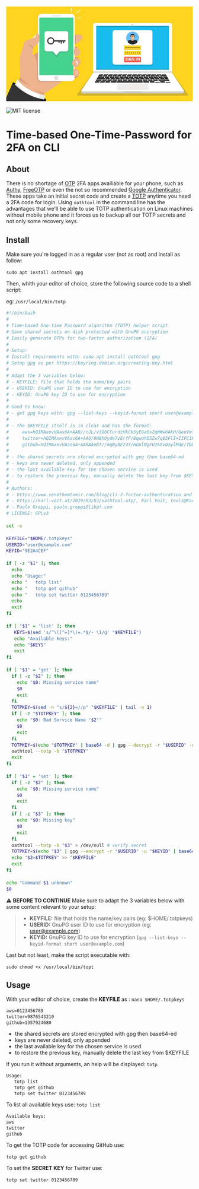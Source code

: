 ![TOTP 2FA](https://github.com/citizen010/2FA-on-command-line/blob/master/img/2fa.jpg)

![MIT license](https://img.shields.io/badge/license-MIT-blue)

# Time-based One-Time-Password for 2FA on CLI
## About
There is no shortage of [OTP](https://en.wikipedia.org/wiki/One-time_password) 2FA apps availiable for your phone, such as [Authy](https://authy.com), [FreeOTP](https://freeotp.github.io/) or even the not so recommended [Google Authenticator](https://play.google.com/store/apps/details?id=com.google.android.apps.authenticator2&hl=en_us).
These apps take an initial secret code and create a [TOTP](https://en.wikipedia.org/wiki/Time-based_One-time_Password_algorithm) anytime you  need a 2FA code for login.
Using `oathtool` in the command line has the advantages that we'll be able to use TOTP authentication on Linux machines without mobile phone and it forces us to backup all our TOTP secrets and not only some recovery keys.
## Install ##
Make sure you're logged in as a regular user (not as root) and install as follow:

`sudo apt install oathtool gpg`

Then, whith your editor of choice, store the following source code to a shell script:

eg: `/usr/local/bin/totp`

```bash
#!/bin/bash
# 
# Time-based One-time Password algorithm (TOTP) helper script
# Save shared secrets on disk protected with GnuPG encryption
# Easily generate OTPs for two-factor authorization (2FA)
#
# Setup:
# Install requirements with: sudo apt install oathtool gpg
# Setup gpg as per https://keyring.debian.org/creating-key.html
#
# Adapt the 3 variables below:
# - KEYFILE: file that holds the name/key pairs
# - USERID: GnuPG user ID to use for encryption
# - KEYID: GnuPG key ID to use for encryption
#
# Good to know:
# - get gpg keys with: gpg --list-keys --keyid-format short user@example.com
#
# - the $KEYFILE itself is in clear and has the format:
#     aws=hQIMAxevVAas6A+AAQ//cJL/v3O6CCurdzVkCk5yEGa6sZgWWw6AkH/QenVmTSj...
#     twitter=hQIMAxevVAas6A+AAQ/9H8h0yde7zErfF/8qwohD5Zw7q85FlI+IIFC1Kk5Ifpw...
#     github=hQIMAxevVAas6A+AARAAm8T//mqNyBEz4Y/HGGlNgFUzk8vOaylMdE/TbDzVI...
#
# - the shared secrets are stored encrypted with gpg then base64-ed
# - keys are never deleted, only appended
# - the last available key for the chosen service is used
# - to restore the previous key, manually delete the last key from $KEYFILE
#
# Authors:
# - https://www.sendthemtomir.com/blog/cli-2-factor-authentication and
# - https://karl-voit.at/2019/03/03/oathtool-otp/, Karl Voit, tools@Karl-Voit.at
# - Paolo Greppi, paolo.greppi@libpf.com
# LICENSE: GPLv3

set -e

KEYFILE="$HOME/.totpkeys"
USERID="user@example.com"
KEYID="9E2A4CEF"

if [ -z "$1" ]; then
  echo
  echo "Usage:"
  echo "   totp list"
  echo "   totp get github"
  echo "   totp set twitter 0123456789"
  echo
  exit
fi

if [ "$1" = 'list' ]; then
   KEYS=$(sed 's/^\([^=]*\)=.*$/- \1/g' "$KEYFILE")
   echo "Available keys:"
   echo "$KEYS"
   exit
fi

if [ "$1" = 'get' ]; then
  if [ -z "$2" ]; then
    echo "$0: Missing service name"
    $0
    exit
  fi
  TOTPKEY=$(sed -n "s/${2}=//p" "$KEYFILE" | tail -n 1)
  if [ -z "$TOTPKEY" ]; then
    echo "$0: Bad Service Name '$2'"
    $0
    exit
  fi
  TOTPKEY=$(echo "$TOTPKEY" | base64 -d | gpg --decrypt -r "$USERID" -u "$KEYID" 2> /dev/null)
  oathtool --totp -b "$TOTPKEY"
  exit
fi

if [ "$1" = 'set' ]; then
  if [ -z "$2" ]; then
    echo "$0: Missing service name"
    $0
    exit
  fi
  if [ -z "$3" ]; then
    echo "$0: Missing key"
    $0
    exit
  fi
  oathtool --totp -b "$3" > /dev/null # verify secret
  TOTPKEY=$(echo "$3" | gpg --encrypt -r "$USERID" -u "$KEYID" | base64 -w0)
  echo "$2=$TOTPKEY" >> "$KEYFILE"
  exit
fi

echo "Command $1 unknown"
$0
```

:warning: **BEFORE TO CONTINUE** Make sure to adapt the 3 variables below with some content relevant to your setup:

>    * **KEYFILE:** file that holds the name/key pairs (eg: $HOME/.totpkeys)
>    * **USERID:** GnuPG user ID to use for encryption (eg: user@example.com)
>    * **KEYID:** GnuPG key ID to use for encryption (`gpg --list-keys --keyid-format short user@example.com`)

Last but not least, make the script executable with:

`sudo chmod +x /usr/local/bin/topt`

## Usage ##

With your editor of choice, create the __KEYFILE__ as : `nano $HOME/.totpkeys`

```
aws=0123456789
twitter=9876543210
github=1357924680
```
- the shared secrets are stored encrypted with gpg then base64-ed
- keys are never deleted, only appended
- the last available key for the chosen service is used
- to restore the previous key, manually delete the last key from $KEYFILE

If you run it without arguments, an help will be displayed: `totp`
```
Usage:
   totp list
   totp get github
   totp set twitter 0123456789
```

To list all available keys use: `totp list`
```
Available keys:
aws
twitter
github
```

To get the TOTP code for accessing GitHub use:

`totp get github`

To set the __SECRET KEY__ for Twitter use:

`totp set twitter 0123456789`
